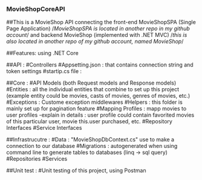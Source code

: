 ### MovieShopCoreAPI
##This is a MovieShop API connecting the front-end MovieShopSPA (Single Page Application) /*MovieShopSPA is located in another repo in my github account*/ and backend MovieShop (implemented with .NET MVC) /*this is also located in another repo of my github account, named MovieShop*/

##Features: using .NET Core

##API : 
  #Controllers
  #Appsetting.json : that contains connection string and token settings
  #startip.cs file : 
  
##Core : 
  #API Models (both Request models and Response models)
  #Entities : all the individual entities that combine to set up this project (example entity could be movies, casts of movies, genres of movies, etc.)
  #Exceptions : Custome exception middlewares
  #Helpers : this folder is mainly set up for pagination feature
  #Mapping Profiles : mapp movies to user profiles 
    -explain in details : user profile could contain favorited movies of this particular user, movie this.user purchased, etc.
  #Repository Interfaces
  #Service Interfaces
 
##Infrastrucutre :
  #Data : "MovieShopDbContext.cs" use to make a connection to our database
  #Migrations : autogenerated when using command line to generate tables to databases (linq -> sql query)
  #Repositories
  #Services
  
##Unit test :
  #Unit testing of this project, using Postman

